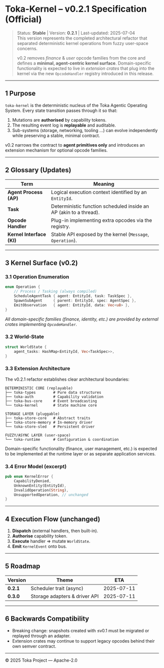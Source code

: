 # Toka-Kernel – v0.2.1 Specification (Official)

> Status: **Stable** | Version: **0.2.1** | Last-updated: 2025-07-04  
> This version represents the completed architectural refactor that separated deterministic kernel operations from fuzzy user-space concerns.
>
> v0.2 removes _finance_ & _user_ opcode families from the core and defines
> a **minimal, agent-centric kernel surface**.  Domain-specific functionality
> is expected to live in _extension crates_ that plug into the kernel via the
> new `OpcodeHandler` registry introduced in this release.

---

## 1 Purpose

`toka-kernel` is the deterministic nucleus of the Toka Agentic Operating
System.  Every state transition passes through it so that:

1. Mutations are **authorised** by capability tokens.
2. The resulting event log is **replayable** and auditable.
3. Sub-systems (storage, networking, tooling …) can evolve independently while
   preserving a stable, minimal contract.

v0.2 narrows the contract to **agent primitives only** and introduces an
extension mechanism for optional opcode families.

---

## 2 Glossary (Updates)

| Term | Meaning |
|------|---------|
| **Agent Process (AP)** | Logical execution context identified by an `EntityId`. |
| **Task** | Deterministic function scheduled inside an AP (akin to a thread). |
| **Opcode Handler** | Plug-in implementing extra opcodes via the registry. |
| **Kernel Interface (KI)** | Stable API exposed by the kernel (`Message`, `Operation`). |

---

## 3 Kernel Surface (v0.2)

### 3.1 Operation Enumeration

```rust
enum Operation {
    // Process / Tasking (always compiled)
    ScheduleAgentTask { agent: EntityId, task: TaskSpec },
    SpawnSubAgent     { parent: EntityId, spec: AgentSpec },
    EmitObservation   { agent: EntityId, data: Vec<u8> },
}
```

*All domain-specific families (finance, identity, etc.) are provided by
external crates implementing `OpcodeHandler`.*

### 3.2 World-State

```rust
struct WorldState {
    agent_tasks: HashMap<EntityId, Vec<TaskSpec>>,
}
```

### 3.3 Extension Architecture

The v0.2.1 refactor establishes clear architectural boundaries:

```
DETERMINISTIC CORE (replayable)
├── toka-types        # Pure data structures  
├── toka-auth         # Capability validation
├── toka-bus-core     # Event broadcasting
└── toka-kernel       # State machine core

STORAGE LAYER (pluggable)
├── toka-store-core   # Abstract traits
├── toka-store-memory # In-memory driver  
└── toka-store-sled   # Persistent driver

FUZZY/ASYNC LAYER (user-space)
└── toka-runtime      # Configuration & coordination
```

Domain-specific functionality (finance, user management, etc.) is expected to be implemented at the runtime layer or as separate application services.

### 3.4 Error Model (excerpt)

```rust
pub enum KernelError {
    CapabilityDenied,
    UnknownEntity(EntityId),
    InvalidOperation(String),
    UnsupportedOperation, // unchanged
}
```

---

## 4 Execution Flow (unchanged)

1. **Dispatch** (external handlers, then built-in).
2. **Authorise** capability token.
3. **Execute** handler ⇒ mutate `WorldState`.
4. **Emit** `KernelEvent` onto bus.

---

## 5 Roadmap

| Version | Theme | ETA |
|---------|-------|-----|
| **0.2.1** | Scheduler trait (async) | 2025-07-11 |
| **0.3.0** | Storage adapters & driver API | 2025-07-11 |

---

## 6 Backwards Compatibility

* Breaking change: snapshots created with ≤v0.1 must be migrated or replayed
  through an adapter.
* Extension crates may continue to support legacy opcodes behind their own
  semver contract.

---

© 2025 Toka Project — Apache-2.0 